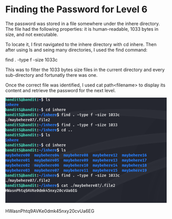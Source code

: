 # Finding the Password for Level 6

The password was stored in a file somewhere under the inhere directory. The file had the following properties: it is human-readable, 1033 bytes in size, and not executable.

To locate it, I first navigated to the inhere directory with cd inhere. Then after using ls and seing many directories, I used the find command:

find . -type f -size 1033c

This was to filter the 1033 bytes size files in the current directory and every sub-directory and fortunatly there was one.

Once the correct file was identified, I used cat path\<filename> to display its content and retrieve the password for the next level.

![alt text](images/7.png)


HWasnPhtq9AVKe0dmk45nxy20cvUa6EG
